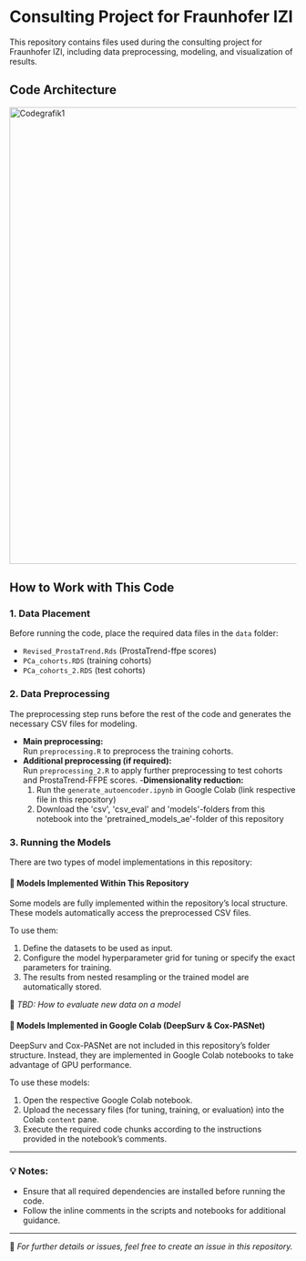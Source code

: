 # Consulting Project for Fraunhofer IZI

This repository contains files used during the consulting project for Fraunhofer IZI, including data preprocessing, modeling, and visualization of results.

## Code Architecture

<img width="802" alt="Codegrafik1" src="https://github.com/user-attachments/assets/4541a784-5e3d-4370-bb9f-61b909857a6e" />



## How to Work with This Code

### 1. Data Placement
Before running the code, place the required data files in the `data` folder:
- `Revised_ProstaTrend.Rds` (ProstaTrend-ffpe scores)
- `PCa_cohorts.RDS` (training cohorts)
- `PCa_cohorts_2.RDS` (test cohorts)

### 2. Data Preprocessing
The preprocessing step runs before the rest of the code and generates the necessary CSV files for modeling.

- **Main preprocessing:**  
  Run `preprocessing.R` to preprocess the training cohorts.
- **Additional preprocessing (if required):**  
  Run `preprocessing_2.R` to apply further preprocessing to test cohorts and ProstaTrend-FFPE scores.
-**Dimensionality reduction:**
  1. Run the `generate_autoencoder.ipynb` in Google Colab (link respective file in this repository)
  2. Download the 'csv', 'csv_eval' and 'models'-folders from this notebook into the 'pretrained_models_ae'-folder of this repository

### 3. Running the Models
There are two types of model implementations in this repository:

#### **📌 Models Implemented Within This Repository**
Some models are fully implemented within the repository’s local structure. These models automatically access the preprocessed CSV files.

To use them:
1. Define the datasets to be used as input.
2. Configure the model hyperparameter grid for tuning or specify the exact parameters for training.
3. The results from nested resampling or the trained model are automatically stored.

📌 *TBD: How to evaluate new data on a model*

#### **📌 Models Implemented in Google Colab (DeepSurv & Cox-PASNet)**
DeepSurv and Cox-PASNet are not included in this repository’s folder structure. Instead, they are implemented in Google Colab notebooks to take advantage of GPU performance.

To use these models:
1. Open the respective Google Colab notebook.
2. Upload the necessary files (for tuning, training, or evaluation) into the Colab `content` pane.
3. Execute the required code chunks according to the instructions provided in the notebook’s comments.

---

### 💡 Notes:
- Ensure that all required dependencies are installed before running the code.
- Follow the inline comments in the scripts and notebooks for additional guidance.

---

📌 *For further details or issues, feel free to create an issue in this repository.*

